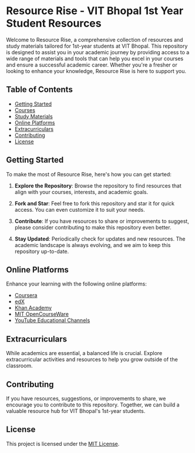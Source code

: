 # Resource Rise - VIT Bhopal 1st Year Student Resources

Welcome to Resource Rise, a comprehensive collection of resources and study materials tailored for 1st-year students at VIT Bhopal. This repository is designed to assist you in your academic journey by providing access to a wide range of materials and tools that can help you excel in your courses and ensure a successful academic career. Whether you're a fresher or looking to enhance your knowledge, Resource Rise is here to support you.

## Table of Contents

- [Getting Started](#getting-started)
- [Courses](#courses)
- [Study Materials](#study-materials)
- [Online Platforms](#online-platforms)
- [Extracurriculars](#extracurriculars)
- [Contributing](#contributing)
- [License](#license)

## Getting Started

To make the most of Resource Rise, here's how you can get started:

1. **Explore the Repository**: Browse the repository to find resources that align with your courses, interests, and academic goals.

2. **Fork and Star**: Feel free to fork this repository and star it for quick access. You can even customize it to suit your needs.

3. **Contribute**: If you have resources to share or improvements to suggest, please consider contributing to make this repository even better.

4. **Stay Updated**: Periodically check for updates and new resources. The academic landscape is always evolving, and we aim to keep this repository up-to-date.



## Online Platforms

Enhance your learning with the following online platforms:

- [Coursera](https://www.coursera.org)
- [edX](https://www.edx.org)
- [Khan Academy](https://www.khanacademy.org)
- [MIT OpenCourseWare](https://ocw.mit.edu)
- [YouTube Educational Channels](./online-platforms/youtube-channels.md)

## Extracurriculars

While academics are essential, a balanced life is crucial. Explore extracurricular activities and resources to help you grow outside of the classroom.

## Contributing

If you have resources, suggestions, or improvements to share, we encourage you to contribute to this repository. Together, we can build a valuable resource hub for VIT Bhopal's 1st-year students.

## License

This project is licensed under the [MIT License](LICENSE).
